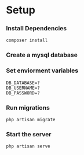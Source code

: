 # Setup

### Install Dependencies
```
composer install
```

### Create a mysql database

### Set enviorment variables
```
DB_DATABASE=?
DB_USERNAME=?
DB_PASSWORD=?
```
### Run migrations
```
php artisan migrate
```

### Start the server
```
php artisan serve
```
